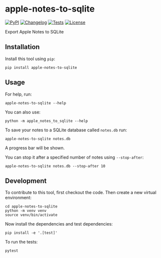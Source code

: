 # apple-notes-to-sqlite

[![PyPI](https://img.shields.io/pypi/v/apple-notes-to-sqlite.svg)](https://pypi.org/project/apple-notes-to-sqlite/)
[![Changelog](https://img.shields.io/github/v/release/simonw/apple-notes-to-sqlite?include_prereleases&label=changelog)](https://github.com/simonw/apple-notes-to-sqlite/releases)
[![Tests](https://github.com/simonw/apple-notes-to-sqlite/workflows/Test/badge.svg)](https://github.com/simonw/apple-notes-to-sqlite/actions?query=workflow%3ATest)
[![License](https://img.shields.io/badge/license-Apache%202.0-blue.svg)](https://github.com/simonw/apple-notes-to-sqlite/blob/master/LICENSE)

Export Apple Notes to SQLite

## Installation

Install this tool using `pip`:

    pip install apple-notes-to-sqlite

## Usage

For help, run:

    apple-notes-to-sqlite --help

You can also use:

    python -m apple_notes_to_sqlite --help

To save your notes to a SQLite database called `notes.db` run:

    apple-notes-to-sqlite notes.db

A progress bar will be shown.

You can stop it after a specified number of notes using `--stop-after`:

    apple-notes-to-sqlite notes.db --stop-after 10

## Development

To contribute to this tool, first checkout the code. Then create a new virtual environment:

    cd apple-notes-to-sqlite
    python -m venv venv
    source venv/bin/activate

Now install the dependencies and test dependencies:

    pip install -e '.[test]'

To run the tests:

    pytest
